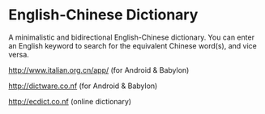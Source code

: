 # English-Chinese Dictionary

A minimalistic and bidirectional English-Chinese dictionary. You can enter an English keyword to search for the equivalent Chinese word(s), and vice versa.

http://www.italian.org.cn/app/ (for Android & Babylon)

http://dictware.co.nf (for Android & Babylon)

http://ecdict.co.nf (online dictionary)
